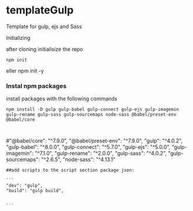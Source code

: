 # templateGulp
Template for gulp, ejs and Sass

Initializing

after cloning initialisize the repo

```
npm init 

```
eller npm init -y

### Instal npm packages 

install packages with the following commands

```
npm install -D gulp gulp-babel gulp-connect gulp-ejs gulp-imagemin gulp-rename gulp-sass gulp-sourcemaps node-sass @babel/preset-env @babel/core



```


#"@babel/core": "^7.9.0",
    "@babel/preset-env": "^7.9.0",
    "gulp": "^4.0.2",
    "gulp-babel": "^8.0.0",
    "gulp-connect": "^5.7.0",
    "gulp-ejs": "^5.0.0",
    "gulp-imagemin": "^7.1.0",
    "gulp-rename": "^2.0.0",
    "gulp-sass": "^4.0.2",
    "gulp-sourcemaps": "^2.6.5",
    "node-sass": "^4.13.1"
    
    
    ##add scripts to the script section package json:
    
    ```
    "dev": "gulp",
    "build": "gulp build",
    
    
    ```
    
    
